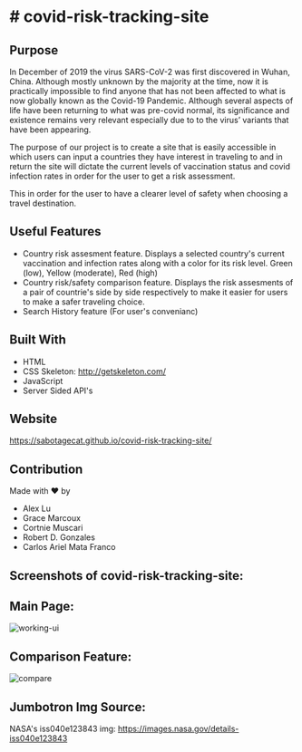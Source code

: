 # # covid-risk-tracking-site


## Purpose
In December of 2019 the virus SARS-CoV-2 was first discovered in Wuhan, China. Although mostly unknown by the majority at the time, now it is practically impossible to find anyone that has not been affected to what is now globally known as the Covid-19 Pandemic. Although several aspects of life have been returning to what was pre-covid normal, its significance and existence remains very relevant especially due to to the virus’ variants that have been appearing.

The purpose of our project is to create a site that is easily accessible in which users can input a countries they have interest in traveling to and in return the site will dictate the current levels of vaccination status and covid infection rates in order for the user to get a risk assessment.

This in order for the user to have a clearer level of safety when choosing a travel destination.

## Useful Features
* Country risk assesment feature. Displays a selected country's current vaccination and infection rates along with a color for its risk level. Green (low), Yellow (moderate), Red (high)
* Country risk/safety comparison feature. Displays the risk assesments of a pair of countrie's side by side respectively to make it easier for users to make a safer traveling choice.
* Search History feature (For user's convenianc)


## Built With
* HTML
* CSS Skeleton: http://getskeleton.com/ 
* JavaScript
* Server Sided API's

## Website
https://sabotagecat.github.io/covid-risk-tracking-site/

## Contribution
Made with ❤️ by 
* Alex Lu
* Grace Marcoux
* Cortnie Muscari
* Robert D. Gonzales
* Carlos Ariel Mata Franco

## Screenshots of covid-risk-tracking-site:

## Main Page:
![working-ui](https://user-images.githubusercontent.com/96638258/159818859-f06314b3-07bc-4363-a6c5-1c07f3c46fef.PNG)

## Comparison Feature:
![compare](https://user-images.githubusercontent.com/96638258/159819447-55584eb8-7679-4b86-9456-ee8e8063e1a7.PNG)

## Jumbotron Img Source:
NASA's iss040e123843 img: https://images.nasa.gov/details-iss040e123843 

